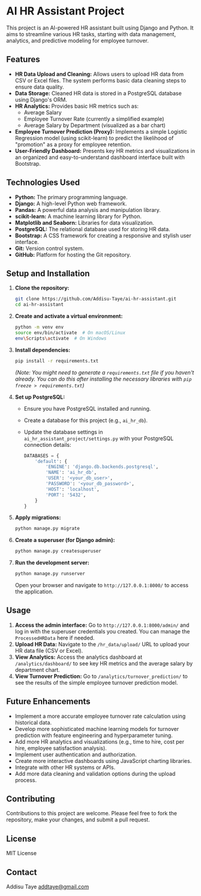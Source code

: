 # AI HR Assistant Project

This project is an AI-powered HR assistant built using Django and Python. It aims to streamline various HR tasks, starting with data management, analytics, and predictive modeling for employee turnover.

## Features

* **HR Data Upload and Cleaning:** Allows users to upload HR data from CSV or Excel files. The system performs basic data cleaning steps to ensure data quality.
* **Data Storage:** Cleaned HR data is stored in a PostgreSQL database using Django's ORM.
* **HR Analytics:** Provides basic HR metrics such as:
    * Average Salary
    * Employee Turnover Rate (currently a simplified example)
    * Average Salary by Department (visualized as a bar chart)
* **Employee Turnover Prediction (Proxy):** Implements a simple Logistic Regression model (using scikit-learn) to predict the likelihood of "promotion" as a proxy for employee retention.
* **User-Friendly Dashboard:** Presents key HR metrics and visualizations in an organized and easy-to-understand dashboard interface built with Bootstrap.

## Technologies Used

* **Python:** The primary programming language.
* **Django:** A high-level Python web framework.
* **Pandas:** A powerful data analysis and manipulation library.
* **scikit-learn:** A machine learning library for Python.
* **Matplotlib and Seaborn:** Libraries for data visualization.
* **PostgreSQL:** The relational database used for storing HR data.
* **Bootstrap:** A CSS framework for creating a responsive and stylish user interface.
* **Git:** Version control system.
* **GitHub:** Platform for hosting the Git repository.

## Setup and Installation

1.  **Clone the repository:**

    ```bash
    git clone https://github.com/Addisu-Taye/ai-hr-assistant.git
    cd ai-hr-assistant
    ```

2.  **Create and activate a virtual environment:**

    ```bash
    python -m venv env
    source env/bin/activate  # On macOS/Linux
    env\Scripts\activate  # On Windows
    ```

3.  **Install dependencies:**

    ```bash
    pip install -r requirements.txt
    ```

    *(Note: You might need to generate a `requirements.txt` file if you haven't already. You can do this after installing the necessary libraries with `pip freeze > requirements.txt`)*

4.  **Set up PostgreSQL:**
    * Ensure you have PostgreSQL installed and running.
    * Create a database for this project (e.g., `ai_hr_db`).
    * Update the database settings in `ai_hr_assistant_project/settings.py` with your PostgreSQL connection details:

        ```python
        DATABASES = {
            'default': {
                'ENGINE': 'django.db.backends.postgresql',
                'NAME': 'ai_hr_db',
                'USER': '<your_db_user>',
                'PASSWORD': '<your_db_password>',
                'HOST': 'localhost',
                'PORT': '5432',
            }
        }
        ```

5.  **Apply migrations:**

    ```bash
    python manage.py migrate
    ```

6.  **Create a superuser (for Django admin):**

    ```bash
    python manage.py createsuperuser
    ```

7.  **Run the development server:**

    ```bash
    python manage.py runserver
    ```

    Open your browser and navigate to `http://127.0.0.1:8000/` to access the application.

## Usage

1.  **Access the admin interface:** Go to `http://127.0.0.1:8000/admin/` and log in with the superuser credentials you created. You can manage the `ProcessedHRData` here if needed.
2.  **Upload HR Data:** Navigate to the `/hr_data/upload/` URL to upload your HR data file (CSV or Excel).
3.  **View Analytics:** Access the analytics dashboard at `/analytics/dashboard/` to see key HR metrics and the average salary by department chart.
4.  **View Turnover Prediction:** Go to `/analytics/turnover_prediction/` to see the results of the simple employee turnover prediction model.

## Future Enhancements

* Implement a more accurate employee turnover rate calculation using historical data.
* Develop more sophisticated machine learning models for turnover prediction with feature engineering and hyperparameter tuning.
* Add more HR analytics and visualizations (e.g., time to hire, cost per hire, employee satisfaction analysis).
* Implement user authentication and authorization.
* Create more interactive dashboards using JavaScript charting libraries.
* Integrate with other HR systems or APIs.
* Add more data cleaning and validation options during the upload process.

## Contributing

Contributions to this project are welcome. Please feel free to fork the repository, make your changes, and submit a pull request.

## License

MIT License

## Contact

Addisu Taye
addtaye@gmail.com
